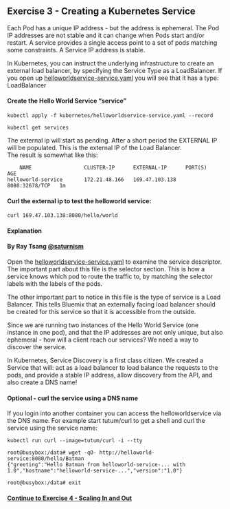 ## Exercise 3 - Creating a Kubernetes Service

Each Pod has a unique IP address - but the address is ephemeral.  The Pod IP addresses are not stable and it can change when Pods start and/or restart. A service provides a single access point to a set of pods matching some constraints. A Service IP address is stable.

In Kubernetes, you can instruct the underlying infrastructure to create an external load balancer, by specifying the Service Type as a LoadBalancer.  If you open up [helloworldservice-service.yaml](helloworldservice-service.yaml) you will see that it has a type: LoadBalancer

#### Create the Hello World Service “service”

`kubectl apply -f kubernetes/helloworldservice-service.yaml --record`

`kubectl get services`

The external ip will start as pending.  After a short period the EXTERNAL IP will be populated.   This is the external IP of the Load Balancer.   
The result is somewhat like this:
```
    NAME                 CLUSTER-IP      EXTERNAL-IP      PORT(S)          AGE
helloworld-service       172.21.48.166   169.47.103.138   8080:32678/TCP   1m

```

#### Curl the external ip to test the helloworld service:

`curl 169.47.103.138:8080/hello/world`

#### Explanation
#### By Ray Tsang [@saturnism](https://twitter.com/saturnism)

Open the [helloworldservice-service.yaml](helloworldservice-service.yaml) to examine the service descriptor. The important part about this file is the selector section. This is how a service knows which pod to route the traffic to, by matching the selector labels with the labels of the pods.

The other important part to notice in this file is the type of service is a Load Balancer.  This tells Bluemix that an externally facing load balancer should be created for this service so that it is accessible from the outside.

Since we are running two instances of the Hello World Service (one instance in one pod), and that the IP addresses are not only unique, but also ephemeral - how will a client reach our services? We need a way to discover the service.

In Kubernetes, Service Discovery is a first class citizen. We created a Service that will:
act as a load balancer to load balance the requests to the pods, and
provide a stable IP address, allow discovery from the API, and also create a DNS name!

#### Optional - curl the service using a DNS name

If you login into another container you can access the helloworldservice via the DNS name.  For example start  tutum/curl to get a shell and curl the service using the service name:

```
kubectl run curl --image=tutum/curl -i --tty

root@busybox:/data# wget -qO- http://helloworld-service:8080/hello/Batman
{"greeting":"Hello Batman from helloworld-service-... with 1.0","hostname":"helloworld-service-...","version":"1.0"}

root@busybox:/data# exit
```

#### [Continue to Exercise 4 - Scaling In and Out](../exercise-4/README.md)
